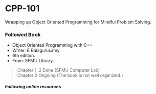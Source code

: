# CPP-101
Wrapping up Object Oriented Programming for Mindful Problem Solving.

### Followed Book
* Object Oriented Programming with C++
* Writer: E Balagurusamy.
* 6th edition.
* From: SFMU Library.

> Chapter 1, 2 Done (SFMU Computer Lab) <br>
> Chapter 3 Ongoing (The book is not well organized.)

##### Following online resources
